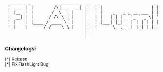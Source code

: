 <pre>  ______ _            _______   _   _                     _                 _______                            ___  
 |  ____| |        /\|__   __| | | | |                   | |               |__   __|                          |__ \ 
 | |__  | |       /  \  | |    | | | |    _   _ _ __ ___ | |__   ___ _ __     | |_   _  ___ ___   ___  _ __      ) |
 |  __| | |      / /\ \ | |    | | | |   | | | | '_ ` _ \| '_ \ / _ \ '__|    | | | | |/ __/ _ \ / _ \| '_ \    / / 
 | |    | |____ / ____ \| |    | | | |___| |_| | | | | | | |_) |  __/ |       | | |_| | (_| (_) | (_) | | | |  / /_ 
 |_|    |______/_/    \_\_|    | | |______\__,_|_| |_| |_|_.__/ \___|_|       |_|\__, |\___\___/ \___/|_| |_| |____|
                               | |                                                __/ |                             
                               |_|                                               |___/                              </pre>
                        
 <h3>Changelogs: </h3>
 [*] Release<br>
 [*] Fix FlashLight Bug
